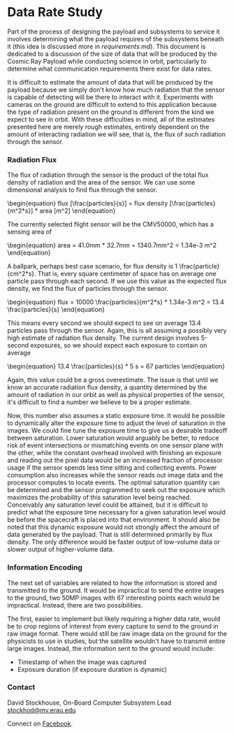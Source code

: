 # Data Rate Study

Part of the process of designing the payload and subsystems to service it
involves determining what the payload requires of the subsystems beneath it
(this idea is discussed more in *requirements.md*). This document is dedicated
to a discussion of the size of data that will be produced by the Cosmic Ray
Payload while conducting science in orbit, particularly to determine what
communication requirements there exist for data rates.

It is difficult to estimate the amount of data that will be produced by the
payload because we simply don't know how much radiation that the sensor is
capable of detecting will be there to interact with it. Experiments with cameras
on the ground are difficult to extend to this application because the type of
radiation present on the ground is different from the kind we expect to see in
orbit. With these difficulties in mind, all of the estimates presented here are
merely rough estimates, entirely dependent on the amount of interacting
radiation we will see, that is, the flux of such radiation through the sensor.

### Radiation Flux

The flux of radiation through the sensor is the product of the total flux
density of radiation and the area of the sensor. We can use some dimensional
analysis to find flux through the sensor.

\begin{equation}
	flux [\frac{particles}{s}] = flux density [\frac{particles}{m^2*s}] *
	area [m^2]
\end{equation}

The currently selected flight sensor will be the CMV50000, which has a sensing
area of 

\begin{equation}
	area = 41.0mm * 32.7mm = 1340.7mm^2 = 1.34e-3 m^2
\end{equation}

A ballpark, perhaps best case scenario, for flux density is 1
\frac{particle}{cm^2\*s}. That is, every square centimeter of space has on
average one particle pass through each second. If we use this value as the
expected flux density, we find the flux of particles through the sensor.

\begin{equation}
	flux = 10000 \frac{particles}{m^2*s} * 1.34e-3 m^2 = 13.4
	\frac{particles}{s}
\end{equation}

This means every second we should expect to see on average 13.4 particles pass
through the sensor. Again, this is all assuming a possibly very high estimate
of radiation flux density. The current design involves 5-second exposures, so
we should expect each exposure to contain on average

\begin{equation}
	13.4 \frac{particles}{s} * 5 s = 67 particles
\end{equation}

Again, this value could be a gross overestimate. The issue is that until we know
an accurate radiation flux density, a quantity determined by the amount of
radiation in our orbit as well as physical properties of the sensor, it's
difficult to find a number we believe to be a proper estimate. 

Now, this number also assumes a static exposure time. It would be possible to
dynamically alter the exposure time to adjust the level of saturation in the
images. We could fine tune the exposure time to give us a desirable tradeoff
between saturation. Lower saturation would arguably be better, to reduce risk of
event intersections or mismatching events on one sensor plane with the other,
while the constant overhead involved with finishing an exposure and reading out
the pixel data would be an increased fraction of processor usage if the sensor
spends less time sitting and collecting events. Power consumption also increases
while the sensor reads out image data and the processor computes to locate
events. The optimal saturation quantity can be determined and the sensor
programmed to seek out the exposure which maximizes the probability of this
saturation level being reached. Conceivably any saturation level could be
attained, but it is difficult to predict what the exposure time necessary for a
given saturation level would be before the spacecraft is placed into that
environment. It should also be noted that this dynamic exposure would not
strongly affect the amount of data generated by the payload. That is still
determined primarily by flux density. The only difference would be faster output
of low-volume data or slower output of higher-volume data.

### Information Encoding

The next set of variables are related to how the information is stored and
transmitted to the ground. It would be impractical to send the entire images to
the ground, two 50MP images with 67 interesting points each would be
impractical. Instead, there are two possibilities. 

The first, easier to implement but likely requiring a higher data rate, would be
to crop regions of interest from every capture to send to the ground in raw
image format. There would still be raw image data on the ground for the
physicists to use in studies, but the satellite wouldn't have to transmit entire
large images. Instead, the information sent to the ground would include:
* Timestamp of when the image was captured
* Exposure duration (if exposure duration is dynamic)

### Contact

David Stockhouse, On-Board Computer Subsystem Lead  
[stockhod@my.erau.edu](mailto:stockhod@my.erau.edu)

Connect on [Facebook](https://www.facebook.com/eaglesaterau/).

